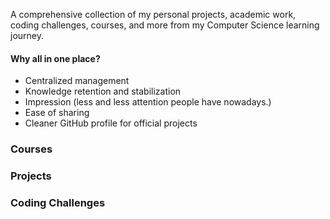 A comprehensive collection of my personal projects, academic work, coding challenges, courses, and more from my Computer Science learning journey.

#### Why all in one place?
  - Centralized management
  - Knowledge retention and stabilization
  - Impression (less and less attention people have nowadays.)
  - Ease of sharing
  - Cleaner GitHub profile for official projects



### Courses

### Projects

### Coding Challenges
